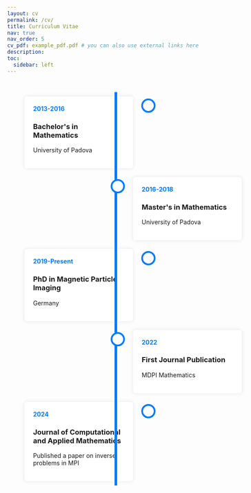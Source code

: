 ```yaml
---
layout: cv
permalink: /cv/
title: Curriculum Vitae
nav: true
nav_order: 5
cv_pdf: example_pdf.pdf # you can also use external links here
description:
toc:
  sidebar: left
---
```


<!-- Timeline CSS -->
<style>
.timeline {
  position: relative;
  max-width: 800px;
  margin: 40px auto;
}
.timeline::after {
  content: '';
  position: absolute;
  width: 6px;
  background: #007bff;
  top: 0;
  bottom: 0;
  left: 50%;
  margin-left: -3px;
}
.timeline-container {
  padding: 10px 40px;
  position: relative;
  width: 50%;
}
.timeline-container.left {
  left: 0;
}
.timeline-container.right {
  left: 50%;
}
.timeline-container::after {
  content: '';
  position: absolute;
  width: 25px;
  height: 25px;
  right: -12px;
  background: #fff;
  border: 4px solid #007bff;
  top: 15px;
  border-radius: 50%;
  z-index: 1;
}
.timeline-container.right::after {
  left: -12px;
}
.timeline-content {
  padding: 20px;
  background: white;
  position: relative;
  border-radius: 6px;
  box-shadow: 0 0 10px rgba(0, 0, 0, 0.1);
}
.timeline-date {
  font-weight: bold;
  color: #007bff;
}
</style>

<!-- Timeline HTML -->
<div class="timeline">
  <div class="timeline-container left">
    <div class="timeline-content">
      <span class="timeline-date">2013-2016</span>
      <h3>Bachelor's in Mathematics</h3>
      <p>University of Padova</p>
    </div>
  </div>
  <div class="timeline-container right">
    <div class="timeline-content">
      <span class="timeline-date">2016-2018</span>
      <h3>Master's in Mathematics</h3>
      <p>University of Padova</p>
    </div>
  </div>
  <div class="timeline-container left">
    <div class="timeline-content">
      <span class="timeline-date">2019-Present</span>
      <h3>PhD in Magnetic Particle Imaging</h3>
      <p>Germany</p>
    </div>
  </div>
  <div class="timeline-container right">
    <div class="timeline-content">
      <span class="timeline-date">2022</span>
      <h3>First Journal Publication</h3>
      <p>MDPI Mathematics</p>
    </div>
  </div>
  <div class="timeline-container left">
    <div class="timeline-content">
      <span class="timeline-date">2024</span>
      <h3>Journal of Computational and Applied Mathematics</h3>
      <p>Published a paper on inverse problems in MPI</p>
    </div>
  </div>
</div>
